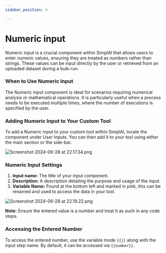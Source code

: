 ```yaml
---
sidebar_position: 4

---
```

# Numeric input

Numeric input is a crucial component within SimplAI that allows users to enter numeric values, ensuring they are treated as numbers rather than strings. These values can be input directly by the user or retrieved from an uploaded dataset during a bulk-run.

### When to Use Numeric Input

The Numeric input component is ideal for scenarios requiring numerical analysis or mathematical operations. It is particularly useful when a process needs to be executed multiple times, where the number of executions is specified by the user.

### Adding Numeric Input to Your Custom Tool

To add a Numeric input to your custom tool within SimplAI, locate the component under User Inputs. You can then add it to your tool using either the main section or the side-bar.

![Screenshot 2024-06-28 at 22.17.34.png](https://prod-files-secure.s3.us-west-2.amazonaws.com/30c482d3-3a1f-4931-a883-cfdc07ec214f/19a7e068-9355-4c2d-9c98-ee6d21c9d7da/Screenshot_2024-06-28_at_22.17.34.png)

### Numeric Input Settings

1. **Input name:** The title of your input component.
2. **Description:** A description detailing the purpose and usage of the input.
3. **Variable Name:** Found at the bottom left and marked in pink, this can be renamed and used to access the data in your tool.

![Screenshot 2024-06-28 at 22.19.22.png](https://prod-files-secure.s3.us-west-2.amazonaws.com/30c482d3-3a1f-4931-a883-cfdc07ec214f/a3d6e363-f9cd-41ac-896d-28976c189bf0/Screenshot_2024-06-28_at_22.19.22.png)

**Note:** Ensure the entered value is a number and treat it as such in any code steps.

### Accessing the Entered Number

To access the entered number, use the variable mode `{{}}` along with the input step name. By default, it can be accessed via `{{number}}`.